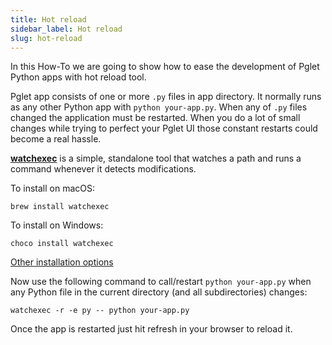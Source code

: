 ```yaml
---
title: Hot reload
sidebar_label: Hot reload
slug: hot-reload
---
```


In this How-To we are going to show how to ease the development of Pglet Python apps with hot reload tool.

Pglet app consists of one or more `.py` files in app directory. It normally runs as any other Python app with `python your-app.py`. When any of `.py` files changed the application must be restarted. When you do a lot of small changes while trying to perfect your Pglet UI those constant restarts could become a real hassle.

[**watchexec**](https://github.com/watchexec/watchexec) is a simple, standalone tool that watches a path and runs a command whenever it detects modifications.

To install on macOS:

```
brew install watchexec
```

To install on Windows:

```
choco install watchexec
```

[Other installation options](https://github.com/watchexec/watchexec/tree/main/cli#installation)

Now use the following command to call/restart `python your-app.py` when any Python file in the current directory (and all subdirectories) changes:

```
watchexec -r -e py -- python your-app.py
```

Once the app is restarted just hit refresh in your browser to reload it.